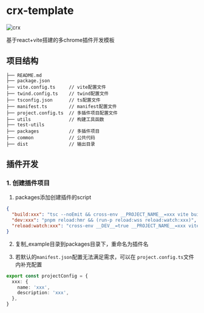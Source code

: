 # crx-template

![crx](http://image.liuxianan.com/201706/20170619_114836_364_3616.png)

基于react+vite搭建的多chrome插件开发模板


## 项目结构

```
├── README.md 
├── package.json
├── vite.config.ts     // vite配置文件
├── twind.config.ts    // twind配置文件
├── tsconfig.json      // ts配置文件
├── manifest.ts        // manifest配置文件
├── project.config.ts  // 多插件项目配置文件
├── utils              // 构建工具函数
├── test-utils
├── packages           // 多插件项目
├── common             // 公共代码
├── dist               // 输出目录
```

## 插件开发

### 1. 创建插件项目

1. packages添加创建插件的script
   
```json title=packages.json
{
  "build:xxx": "tsc --noEmit && cross-env __PROJECT_NAME__=xxx vite build",
  "dev:xxx": "pnpm reload:hmr && (run-p reload:wss reload:watch:xxx)",
  "reload:watch:xxx": "cross-env __DEV__=true __PROJECT_NAME__=xxx vite build -w --mode development",
}
```

2. 复制_example目录到packages目录下，重命名为插件名


3. 若默认的`manifest.json`配置无法满足需求，可以在 `project.config.ts`文件内补充配置
  
  ```ts title=project.config.ts
  export const projectConfig = {
    xxx: {
      name: 'xxx',
      description: 'xxx',
    },
  }
  ```



